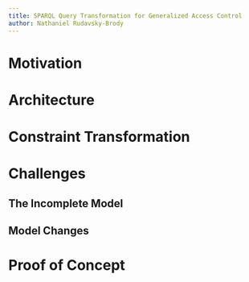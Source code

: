 ```yaml
---
title: SPARQL Query Transformation for Generalized Access Control
author: Nathaniel Rudavsky-Brody
---
```


# Motivation

# Architecture

# Constraint Transformation

# Challenges

## The Incomplete Model

## Model Changes

# Proof of Concept